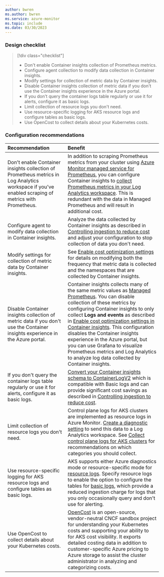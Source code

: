 ```yaml
---
author: bwren
ms.author: bwren
ms.service: azure-monitor
ms.topic: include
ms.date: 03/30/2023
---
```


### Design checklist

> [!div class="checklist"]
> - Don't enable Container insights collection of Prometheus metrics.
> - Configure agent collection to modify data collection in Container insights.
> - Modify settings for collection of metric data by Container insights.
> - Disable Container insights collection of metric data if you don't use the Container insights experience in the Azure portal.
> - If you don't query the container logs table regularly or use it for alerts, configure it as basic logs.
> - Limit collection of resource logs you don't need.
> - Use resource-specific logging for AKS resource logs and configure tables as basic logs.
> - Use OpenCost to collect details about your Kubernetes costs.

### Configuration recommendations


| Recommendation | Benefit |
|:---|:---|
| Don't enable Container insights collection of Prometheus metrics in Log Analytics workspace if you've enabled scraping of metrics with Prometheus.  | In addition to scraping Prometheus metrics from your cluster using [Azure Monitor managed service for Prometheus](../containers/prometheus-metrics-enable.md), you can configure Container insights to [collect Prometheus metrics in your Log Analytics workspace](../containers/container-insights-prometheus-logs.md). This is redundant with the data in Managed Prometheus and will result in additional cost. |
| Configure agent to modify data collection in Container insights. |  Analyze the data collected by Container insights as described in [Controlling ingestion to reduce cost](../containers/container-insights-cost.md#control-ingestion-to-reduce-cost) and adjust your configuration to stop collection of data you don't need. |
| Modify settings for collection of metric data by Container insights. | See [Enable cost optimization settings](../containers/container-insights-cost-config.md) for details on modifying both the frequency that metric data is collected and the namespaces that are collected by  Container insights. |
| Disable Container insights collection of metric data if you don't use the Container insights experience in the Azure portal. | Container insights collects many of the same metric values as [Managed Prometheus](../containers/prometheus-metrics-enable.md). You can disable collection of these metrics by configuring Container insights to only collect **Logs and events** as described in [Enable cost optimization settings in Container insights](../containers/container-insights-cost-config.md#custom-data-collection). This configuration disables the Container insights experience in the Azure portal, but you can use Grafana to visualize Prometheus metrics and Log Analytics to analyze log data collected by Container insights. |
| If you don't query the container logs table regularly or use it for alerts, configure it as basic logs. | [Convert your Container insights schema to ContainerLogV2](../containers/container-insights-logging-v2.md) which is compatible with Basic logs and can provide significant cost savings as described in [Controlling ingestion to reduce cost](../containers/container-insights-cost.md#configure-basic-logs). |
| Limit collection of resource logs you don't need. | Control plane logs for AKS clusters are implemented as resource logs in Azure Monitor. [Create a diagnostic setting](../../aks/monitor-aks.md#aks-control-planeresource-logs) to send this data to a Log Analytics workspace. See [Collect control plane logs for AKS clusters](../containers/monitor-kubernetes.md#collect-control-plane-logs-for-aks-clusters) for recommendations on which categories you should collect. | 
| Use resource-specific logging for AKS resource logs and configure tables as basic logs. | AKS supports either Azure diagnostics mode or resource-specific mode for [resource logs](../../aks/monitor-aks.md#aks-control-planeresource-logs). Specify resource logs to enable the option to configure the tables for [basic logs](../logs/basic-logs-configure.md), which provide a reduced ingestion charge for logs that you only occasionally query and don't use for alerting. |
| Use OpenCost to collect details about your Kubernetes costs. | [OpenCost](https://www.opencost.io/docs/configuration/azure) is an open-source, vendor-neutral CNCF sandbox project for understanding your Kubernetes costs and supporting your ability to for AKS cost visibility. It exports detailed costing data in addition to customer-specific Azure pricing to Azure storage to assist the cluster administrator in analyzing and categorizing costs. |

